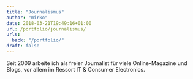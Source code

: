 ```yaml
---
title: "Journalismus"
author: "mirko"
date: 2018-03-21T19:49:16+01:00
url: /portfolio/journalismus/
urls:
  back: "/portfolio/"
draft: false
---
```


Seit 2009 arbeite ich als freier Journalist für viele Online-Magazine und Blogs, vor allem im Ressort IT & Consumer Electronics.